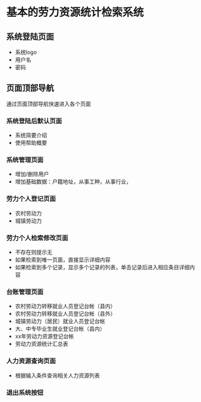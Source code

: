 # 基本的劳力资源统计检索系统

## 系统登陆页面
- 系统logo
- 用户名
- 密码

## 页面顶部导航
通过页面顶部导航快速进入各个页面

### 系统登陆后默认页面
- 系统简要介绍
- 使用帮助概要

### 系统管理页面
- 增加/删除用户
- 增加基础数据：户籍地址，从事工种，从事行业，

### 劳力个人登记页面
- 农村劳动力
- 城镇劳动力

### 劳力个人检索修改页面
- 不存在则提示无
- 如果检索到唯一页面，直接显示详细内容
- 如果检索到多个记录，显示多个记录的列表，单击记录后进入相应条目详细内容

### 台账管理页面
- 农村劳动力转移就业人员登记台帐（县内）
- 农村劳动力转移就业人员登记台帐（县外）
- 城镇劳动力（居民）就业人员登记台帐
- 大、中专毕业生就业登记台帐（县内）
- xx年劳动力资源登记台帐
- 劳动力资源统计汇总表

### 人力资源查询页面
- 根据输入条件查询相关人力资源列表

### 退出系统按钮